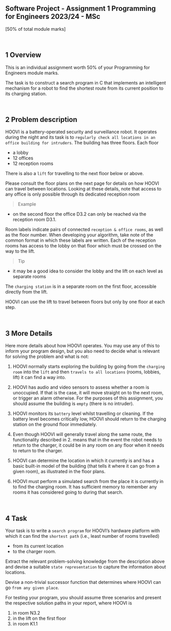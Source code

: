 &emsp;
## Software Project - Assignment 1 Programming for Engineers 2023/24 - MSc

[50% of total module marks]

&emsp;
## 1 Overview

This is an individual assignment worth 50% of your Programming for Engineers module marks.

The task is to construct a search program in C that implements an intelligent mechanism for a robot to find the shortest route from its current position to its charging station.

&emsp;
## 2 Problem description


HOOVI is a battery-operated security and surveillance robot. It operates during the night and its task is to `regularly check all locations in an office building for intruders`. The building has three floors. Each floor
- a lobby
- 12 offices
- 12 reception rooms

There is also a `lift` for travelling to the next floor below or above.

Please consult the floor plans on the next page for details on how HOOVI can travel between locations. Looking at these details, note that access to any office is only possible through its dedicated reception room
>Example
- on the second floor the office D3.2 can only be reached via the reception room D3.1.

Room labels indicate pairs of connected `reception & office rooms`, as well as the floor number. When developing your algorithm, take note of the common format in which these labels are written. Each of the reception rooms has access to the lobby on that floor which must be crossed on the way to the lift. 
>Tip
- it may be a good idea to consider the lobby and the lift on each level as separate rooms

The `charging station` is in a separate room on the first floor, accessible directly from the lift.

HOOVI can use the lift to travel between floors but only by one floor at each step.

&emsp;
## 3 More Details
Here more details about how HOOVI operates. You may use any of this to inform your program design, but you also need to decide what is relevant for solving the problem and what is not:

1. HOOVI normally starts exploring the building by going from the `charging room` into the `lift` and then `travels to all locations` (rooms, lobbies, lift) it can find a way into.

2. HOOVI has audio and video sensors to assess whether a room is unoccupied. If that is the case, it will move straight on to the next room, or trigger an alarm otherwise. For the purposes of this assignment, you should assume the building is `empty` (there is no intruder).

3. HOOVI monitors its `battery` level whilst travelling or cleaning. If the battery level becomes critically low, HOOVI should return to the charging station on the ground floor immediately.

4. Even though HOOVI will generally travel along the same route, the functionality described in 2. means that in the event the robot needs to return to the charger, it could be in any room on any floor when it needs to return to the charger.

5. HOOVI can determine the location in which it currently is and has a basic built-in model of the building (that tells it where it can go from a given room), as illustrated in the floor plans.

6. HOOVI must perform a simulated search from the place it is currently in to find the charging room. It has sufficient memory to remember any rooms it has considered going to during that search.

&emsp;
## 4 Task

Your task is to write a `search program` for HOOVI’s hardware platform with which it can find the `shortest path` (i.e., least number of rooms travelled) 
- from its current location 
- to the charger room. 

Extract the relevant problem-solving knowledge from the description above and devise a suitable `state representation` to capture the information about locations. 

Devise a non-trivial successor function that determines where HOOVI can go `from any given place`. 

For testing your program, you should assume three scenarios and present the respective solution paths in your report, where HOOVI is
1. in room N3.2
2. in the lift on the first floor
3.  in room K1.1


<div align=center>
    <imgs src="imgs/floor2.png" width=400>
</div>